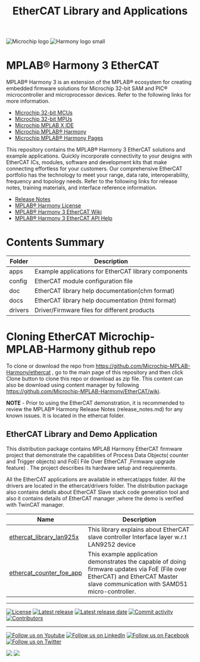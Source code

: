 ﻿---
title: EtherCAT Library and Applications
has_children: true
has_toc: false
nav_order: 1
---
![Microchip logo](https://raw.githubusercontent.com/wiki/Microchip-MPLAB-Harmony/Microchip-MPLAB-Harmony.github.io/images/microchip_logo.png)
![Harmony logo small](https://raw.githubusercontent.com/wiki/Microchip-MPLAB-Harmony/Microchip-MPLAB-Harmony.github.io/images/microchip_mplab_harmony_logo_small.png)

# MPLAB® Harmony 3 EtherCAT

MPLAB® Harmony 3 is an extension of the MPLAB® ecosystem for creating
embedded firmware solutions for Microchip 32-bit SAM and PIC® microcontroller
and microprocessor devices.  Refer to the following links for more information.

- [Microchip 32-bit MCUs](https://www.microchip.com/design-centers/32-bit)
- [Microchip 32-bit MPUs](https://www.microchip.com/design-centers/32-bit-mpus)
- [Microchip MPLAB X IDE](https://www.microchip.com/mplab/mplab-x-ide)
- [Microchip MPLAB® Harmony](https://www.microchip.com/mplab/mplab-harmony)
- [Microchip MPLAB® Harmony Pages](https://microchip-mplab-harmony.github.io/)

This repository contains the MPLAB® Harmony 3 EtherCAT solutions and example applications.
Quickly incorporate connectivity to your designs with EtherCAT ICs, modules,
software and development kits that make connecting effortless for your customers.
Our comprehensive EtherCAT portfolio has the technology to meet your range,
data rate, interoperability, frequency and topology needs. Refer to
the following links for release notes, training materials, and interface
reference information.

- [Release Notes](./release_notes.md)
- [MPLAB® Harmony License](mplab_harmony_license.md)
- [MPLAB® Harmony 3 EtherCAT Wiki](https://github.com/Microchip-MPLAB-Harmony/EtherCAT/wiki)
- [MPLAB® Harmony 3 EtherCAT API Help](https://microchip-mplab-harmony.github.io/EtherCAT)

# Contents Summary

| Folder     | Description                                               |
| ---        | ---                                                       |
| apps       | Example applications for EtherCAT library components      |
| config     | EtherCAT module configuration file                        |
| doc        | EtherCAT library help documentation(chm format)           |
| docs 	     | EtherCAT library help documentation (html format)         |
| drivers    | Driver/Firmware files for different products              |

# Cloning EtherCAT Microchip-MPLAB-Harmony github repo

To clone or download the repo from https://github.com/Microchip-MPLAB-Harmony/ethercat , go to the main page of this repository and then click Clone button to clone this repo or download as zip file. This content can also be download using content manager by following https://github.com/Microchip-MPLAB-Harmony/EtherCAT/wiki.

**NOTE** - Prior to using the EtherCAT demonstration, it is recommended to review the MPLAB® Harmony Release Notes (release_notes.md) for any known issues. It is located in the ethercat folder.

## EtherCAT Library and Demo Application

This distribution package contains MPLAB Harmony EtherCAT firmware project that demonstrate the capabilities of Process Data Objects( counter and Trigger objects) and FoE( File Over EtherCAT ,Firmware upgrade feature) . The project describes its hardware setup and requirements.

All the EtherCAT applications are available in ethercat/apps folder.
All the drivers are located in the ethercat/drivers folder.
The distribution package also contains details about EtherCAT Slave stack code generation tool and also it contains details of EtherCAT manager ,where the demo is verified with TwinCAT manager.

| Name      | Description  |
| --------  | -----------  |
| [ethercat_library_lan925x](driver/readme.md) | This library explains about EtherCAT slave controller Interface layer w.r.t LAN9252 device |
| [ethercat_counter_foe_app](apps/ethercat_counter_foe_app/readme.md)| This example application demonstrates the capable of doing firmware updates via FoE (File over EtherCAT) and EtherCAT Master slave communication with SAMD51 micro-controller. |



____

[![License](https://img.shields.io/badge/license-Harmony%20license-orange.svg)](https://github.com/Microchip-MPLAB-Harmony/ethercat/blob/master/mplab_harmony_license.md)
[![Latest release](https://img.shields.io/github/release/Microchip-MPLAB-Harmony/ethercat.svg)](https://github.com/Microchip-MPLAB-Harmony/ethercat/releases/latest)
[![Latest release date](https://img.shields.io/github/release-date/Microchip-MPLAB-Harmony/ethercat.svg)](https://github.com/Microchip-MPLAB-Harmony/ethercat/releases/latest)
[![Commit activity](https://img.shields.io/github/commit-activity/y/Microchip-MPLAB-Harmony/ethercat.svg)](https://github.com/Microchip-MPLAB-Harmony/ethercat/graphs/commit-activity)
[![Contributors](https://img.shields.io/github/contributors-anon/Microchip-MPLAB-Harmony/ethercat.svg)]()

____

[![Follow us on Youtube](https://img.shields.io/badge/Youtube-Follow%20us%20on%20Youtube-red.svg)](https://www.youtube.com/user/MicrochipTechnology)
[![Follow us on LinkedIn](https://img.shields.io/badge/LinkedIn-Follow%20us%20on%20LinkedIn-blue.svg)](https://www.linkedin.com/company/microchip-technology)
[![Follow us on Facebook](https://img.shields.io/badge/Facebook-Follow%20us%20on%20Facebook-blue.svg)](https://www.facebook.com/microchiptechnology/)
[![Follow us on Twitter](https://img.shields.io/twitter/follow/MicrochipTech.svg?style=social)](https://twitter.com/MicrochipTech)

[![](https://img.shields.io/github/stars/Microchip-MPLAB-Harmony/ethercat.svg?style=social)]()
[![](https://img.shields.io/github/watchers/Microchip-MPLAB-Harmony/ethercat.svg?style=social)]()
